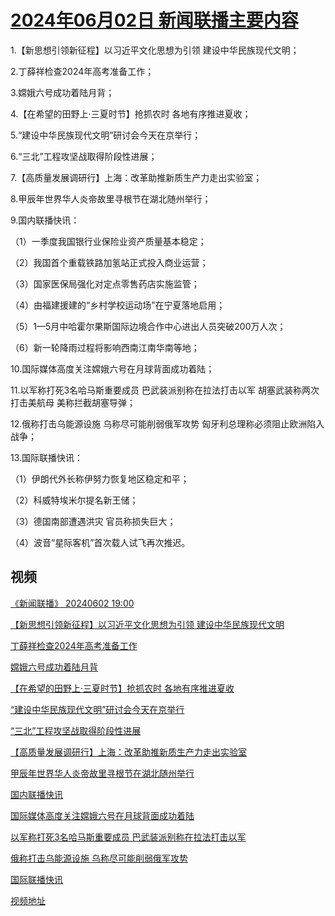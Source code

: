 # [2024年06月02日 新闻联播主要内容](https://tv.cctv.com/lm/xwlb/day/20240602.shtml)

1.【新思想引领新征程】以习近平文化思想为引领 建设中华民族现代文明；

2.丁薛祥检查2024年高考准备工作；

3.嫦娥六号成功着陆月背；

4.【在希望的田野上·三夏时节】抢抓农时 各地有序推进夏收；

5.“建设中华民族现代文明”研讨会今天在京举行；

6.“三北”工程攻坚战取得阶段性进展；

7.【高质量发展调研行】上海：改革助推新质生产力走出实验室；

8.甲辰年世界华人炎帝故里寻根节在湖北随州举行；

9.国内联播快讯：

（1）一季度我国银行业保险业资产质量基本稳定；

（2）我国首个重载铁路加氢站正式投入商业运营；

（3）国家医保局强化对定点零售药店实施监管；

（4）由福建援建的“乡村学校运动场”在宁夏落地启用；

（5）1—5月中哈霍尔果斯国际边境合作中心进出人员突破200万人次；

（6）新一轮降雨过程将影响西南江南华南等地；

10.国际媒体高度关注嫦娥六号在月球背面成功着陆；

11.以军称打死3名哈马斯重要成员 巴武装派别称在拉法打击以军 胡塞武装称两次打击美航母 美称拦截胡塞导弹；

12.俄称打击乌能源设施 乌称尽可能削弱俄军攻势 匈牙利总理称必须阻止欧洲陷入战争；

13.国际联播快讯：

（1）伊朗代外长称伊努力恢复地区稳定和平；

（2）科威特埃米尔提名新王储；

（3）德国南部遭遇洪灾 官员称损失巨大；

（4）波音“星际客机”首次载人试飞再次推迟。

## 视频

[《新闻联播》 20240602 19:00](https://tv.cctv.com/2024/06/02/VIDEJQpUqzbCWxnGj0yrftyR240602.shtml)

[【新思想引领新征程】以习近平文化思想为引领 建设中华民族现代文明](https://tv.cctv.com/2024/06/02/VIDEfPmjW0gJYaR6PaxejWrg240602.shtml)

[丁薛祥检查2024年高考准备工作](https://tv.cctv.com/2024/06/02/VIDEU5r4fgj3KVS5LSraLo4M240602.shtml)

[嫦娥六号成功着陆月背](https://tv.cctv.com/2024/06/02/VIDEzXKSWrInkoss8hgGSNnA240602.shtml)

[【在希望的田野上·三夏时节】抢抓农时 各地有序推进夏收](https://tv.cctv.com/2024/06/02/VIDEF4SL99BQtnWQIGXPM6Ng240602.shtml)

[“建设中华民族现代文明”研讨会今天在京举行](https://tv.cctv.com/2024/06/02/VIDEO2OmJVZcucW8XCbOWcxa240602.shtml)

[“三北”工程攻坚战取得阶段性进展](https://tv.cctv.com/2024/06/02/VIDEMBge3cPda5yN2mIWKNiy240602.shtml)

[【高质量发展调研行】上海：改革助推新质生产力走出实验室](https://tv.cctv.com/2024/06/02/VIDE8yQZsEP7PJCs29KKHPmc240602.shtml)

[甲辰年世界华人炎帝故里寻根节在湖北随州举行](https://tv.cctv.com/2024/06/02/VIDEkWbYnRg2mZCOq95lPddR240602.shtml)

[国内联播快讯](https://tv.cctv.com/2024/06/02/VIDEsUkXzvJYpDcJ7WaRMCIZ240602.shtml)

[国际媒体高度关注嫦娥六号在月球背面成功着陆](https://tv.cctv.com/2024/06/02/VIDEndRlf7i89ZkyZ5K2Hzla240602.shtml)

[以军称打死3名哈马斯重要成员 巴武装派别称在拉法打击以军](https://tv.cctv.com/2024/06/02/VIDECVPotWWL15dY8luRswTp240602.shtml)

[俄称打击乌能源设施 乌称尽可能削弱俄军攻势](https://tv.cctv.com/2024/06/02/VIDEwhcldnc9ToxczcdsCmyT240602.shtml)

[国际联播快讯](https://tv.cctv.com/2024/06/02/VIDEhFmt2qsgB5AUIaQELonb240602.shtml)

[视频地址](https://tv.cctv.com/lm/xwlb/day/20240602.shtml) 

